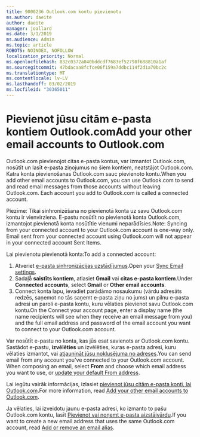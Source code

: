 ```yaml
---
title: 9000236 Outlook.com kontu pievienotu
ms.author: daeite
author: daeite
manager: joallard
ms.date: 3/1/2019
ms.audience: Admin
ms.topic: article
ROBOTS: NOINDEX, NOFOLLOW
localization_priority: Normal
ms.openlocfilehash: 832c0372a040bddcdf7683ef52798f688810a1af
ms.sourcegitcommit: 47bdacaa8fcfce06f159a7ddbc114f2d1a70bc2c
ms.translationtype: MT
ms.contentlocale: lv-LV
ms.lasthandoff: 03/02/2019
ms.locfileid: "30365011"
---
```

# <a name="add-your-other-email-accounts-to-outlookcom"></a><span data-ttu-id="67755-102">Pievienot jūsu citām e-pasta kontiem Outlook.com</span><span class="sxs-lookup"><span data-stu-id="67755-102">Add your other email accounts to Outlook.com</span></span>

<span data-ttu-id="67755-p101">Outlook.com pievienojot citas e-pasta kontus, var izmantot Outlook.com, nosūtīt un lasīt e-pasta ziņojumus no šiem kontiem, neatstājot Outlook.com. Katra konta pievienošanas Outlook.com sauc pievienoto kontu.</span><span class="sxs-lookup"><span data-stu-id="67755-p101">When you add other email accounts to Outlook.com, you can use Outlook.com to send and read email messages from those accounts without leaving Outlook.com. Each account you add to Outlook.com is called a connected account.</span></span>

<span data-ttu-id="67755-p102">Piezīme: Tikai sinhronizēšana no pievienotā konta uz savu Outlook.com kontu ir vienvirziena. E-pastu nosūtīt no pievienotā konta Outlook.com, izmantojot pievienotā konta nosūtītie vienumi neparādīsies.</span><span class="sxs-lookup"><span data-stu-id="67755-p102">Note: Syncing from your connected account to your Outlook.com account is one-way only. Email sent from your connected account using Outlook.com will not appear in your connected account Sent Items.</span></span>

<span data-ttu-id="67755-107">Lai pievienotu pievienotā konta:</span><span class="sxs-lookup"><span data-stu-id="67755-107">To add a connected account:</span></span>

1. <span data-ttu-id="67755-108">Atveriet [e-pasta sinhronizācijas uzstādījumus](https://go.microsoft.com/fwlink/?linkid=875264).</span><span class="sxs-lookup"><span data-stu-id="67755-108">Open your [Sync Email settings](https://go.microsoft.com/fwlink/?linkid=875264).</span></span>
2. <span data-ttu-id="67755-109">Sadaļā **saistīts kontiem**, atlasiet **Gmail** vai **citas e-pasta kontiem**.</span><span class="sxs-lookup"><span data-stu-id="67755-109">Under **Connected accounts**, select **Gmail** or **Other email accounts**.</span></span>
3. <span data-ttu-id="67755-110">Connect konta lapu, ievadiet parādāmo nosaukumu (vārdu adresāts redzēs, saņemot no tās saņemt e-pasta ziņu no jums) un pilnu e-pasta adresi un paroli e-pasta kontu, kuru vēlaties pievienot savu Outlook.com kontu.</span><span class="sxs-lookup"><span data-stu-id="67755-110">On the Connect your account page, enter a display name (the name recipients will see when they receive an email message from you) and the full email address and password of the email account you want to connect to your Outlook.com account.</span></span>

<span data-ttu-id="67755-p103">Var nosūtīt e-pastu no konta, kas jūs esat savienots ar Outlook.com kontu. Sastādot e-pastu, **izvēlēties** un izvēlēties, kuras e-pasta adresi, kuru vēlaties izmantot, vai [atjaunināt jūsu noklusējuma no adreses](https://go.microsoft.com/fwlink/?linkid=875264).</span><span class="sxs-lookup"><span data-stu-id="67755-p103">You can send email from any account you've connected to your Outlook.com account. When composing an email, select **From** and choose which email address you want to use, or [update your default From address](https://go.microsoft.com/fwlink/?linkid=875264).</span></span>

<span data-ttu-id="67755-113">Lai iegūtu vairāk informācijas, izlasiet [pievienot jūsu citām e-pasta konti, lai Outlook.com](https://support.office.com/article/c5224df4-5885-4e79-91ba-523aa743f0ba).</span><span class="sxs-lookup"><span data-stu-id="67755-113">For more information, read [Add your other email accounts to Outlook.com](https://support.office.com/article/c5224df4-5885-4e79-91ba-523aa743f0ba).</span></span>

<span data-ttu-id="67755-114">Ja vēlaties, lai izveidotu jaunu e-pasta adresi, ko izmanto to pašu Outlook.com kontu, lasīt [Pievienot vai noņemt e-pasta aizstājvārdu](https://support.office.com/article/459b1989-356d-40fa-a689-8f285b13f1f2).</span><span class="sxs-lookup"><span data-stu-id="67755-114">If you want to create a new email address that uses the same Outlook.com account, read [Add or remove an email alias](https://support.office.com/article/459b1989-356d-40fa-a689-8f285b13f1f2).</span></span>